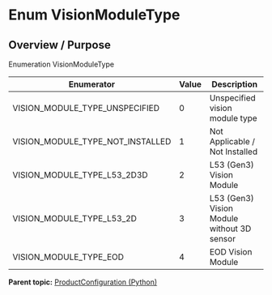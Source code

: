 # Enum VisionModuleType

## Overview / Purpose

Enumeration VisionModuleType

|Enumerator|Value|Description|
|----------|-----|-----------|
|VISION\_MODULE\_TYPE\_UNSPECIFIED|0|Unspecified vision module type|
|VISION\_MODULE\_TYPE\_NOT\_INSTALLED|1|Not Applicable / Not Installed|
|VISION\_MODULE\_TYPE\_L53\_2D3D|2|L53 \(Gen3\) Vision Module|
|VISION\_MODULE\_TYPE\_L53\_2D|3|L53 \(Gen3\) Vision Module without 3D sensor|
|VISION\_MODULE\_TYPE\_EOD|4|EOD Vision Module|

**Parent topic:** [ProductConfiguration \(Python\)](../../summary_pages/ProductConfiguration.md)

